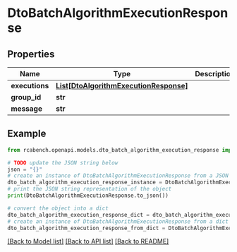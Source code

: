 # DtoBatchAlgorithmExecutionResponse


## Properties

Name | Type | Description | Notes
------------ | ------------- | ------------- | -------------
**executions** | [**List[DtoAlgorithmExecutionResponse]**](DtoAlgorithmExecutionResponse.md) |  | [optional] 
**group_id** | **str** |  | [optional] 
**message** | **str** |  | [optional] 

## Example

```python
from rcabench.openapi.models.dto_batch_algorithm_execution_response import DtoBatchAlgorithmExecutionResponse

# TODO update the JSON string below
json = "{}"
# create an instance of DtoBatchAlgorithmExecutionResponse from a JSON string
dto_batch_algorithm_execution_response_instance = DtoBatchAlgorithmExecutionResponse.from_json(json)
# print the JSON string representation of the object
print(DtoBatchAlgorithmExecutionResponse.to_json())

# convert the object into a dict
dto_batch_algorithm_execution_response_dict = dto_batch_algorithm_execution_response_instance.to_dict()
# create an instance of DtoBatchAlgorithmExecutionResponse from a dict
dto_batch_algorithm_execution_response_from_dict = DtoBatchAlgorithmExecutionResponse.from_dict(dto_batch_algorithm_execution_response_dict)
```
[[Back to Model list]](../README.md#documentation-for-models) [[Back to API list]](../README.md#documentation-for-api-endpoints) [[Back to README]](../README.md)


